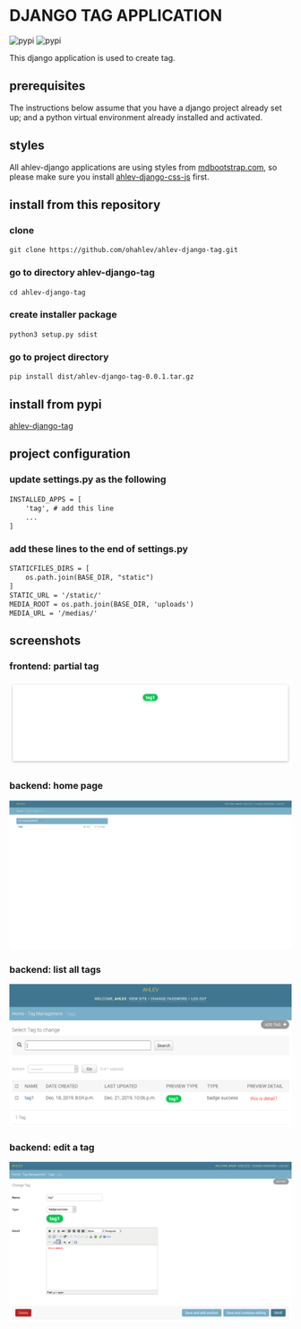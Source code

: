 # DJANGO TAG APPLICATION
![pypi](https://img.shields.io/pypi/v/ahlev-django-about-us) ![pypi](https://img.shields.io/pypi/status/ahlev-django-about-us)

This django application is used to create tag.

## prerequisites
The instructions below assume that you have a django project already set up; and a python virtual environment already installed and activated. 

## styles
All ahlev-django applications are using styles from [mdbootstrap.com](https://mdbootstrap.com), so please make sure you install [ahlev-django-css-js](https://github.com/ohahlev/ahlev-django-css-js.git) first.

## install from this repository
### clone
```
git clone https://github.com/ohahlev/ahlev-django-tag.git
```

### go to directory ahlev-django-tag
```
cd ahlev-django-tag
```

### create installer package
```
python3 setup.py sdist
```

### go to project directory
```
pip install dist/ahlev-django-tag-0.0.1.tar.gz
```

## install from pypi
[ahlev-django-tag](https://pypi.org/project/ahlev-django-tag/)

## project configuration
### update settings.py as the following
```
INSTALLED_APPS = [
    'tag', # add this line
    ...
]
```

### add these lines to the end of settings.py
```
STATICFILES_DIRS = [
    os.path.join(BASE_DIR, "static")
]
STATIC_URL = '/static/'
MEDIA_ROOT = os.path.join(BASE_DIR, 'uploads')
MEDIA_URL = '/medias/'
```

## screenshots
### frontend: partial tag
![](screenshot/tag_frontend.png)

### backend: home page
![](screenshot/tag_backend1.png)

### backend: list all tags
![](screenshot/tag_backend2.png)

### backend: edit a tag
![](screenshot/tag_backend3.png)
